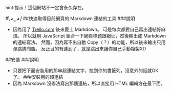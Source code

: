 ﻿hint:提示！這個網站不一定會永久存在。

#⎝◕‿◕⎠
##快速取得目前網頁的 Markdown 連結的工具
###說明
- 因為用了 [Trello.com](http://trello.com) 後來愛上 Markdown。
可是每次都要自己寫出連結好麻煩。
所以就用 JavaScript 組合一下網頁標題跟網址，然後輸出成 Markdown 的連結寫法。
然而，因為寫不出自動 Copy（？）的功能，所以後來輸出只用彈跳詢問窗。
反正目的有達到了，就是跳出來讓你自己手動複製XD

##安裝
###說明
- 只要把下面安裝用的那串超連結文字，拉到你的書籤列，沒意外的話就OK了。
###安裝用的超連結
- 因為 Markdown 沒辦法寫出那個連結，所以直接用 HTML 編輯方在最下面。
